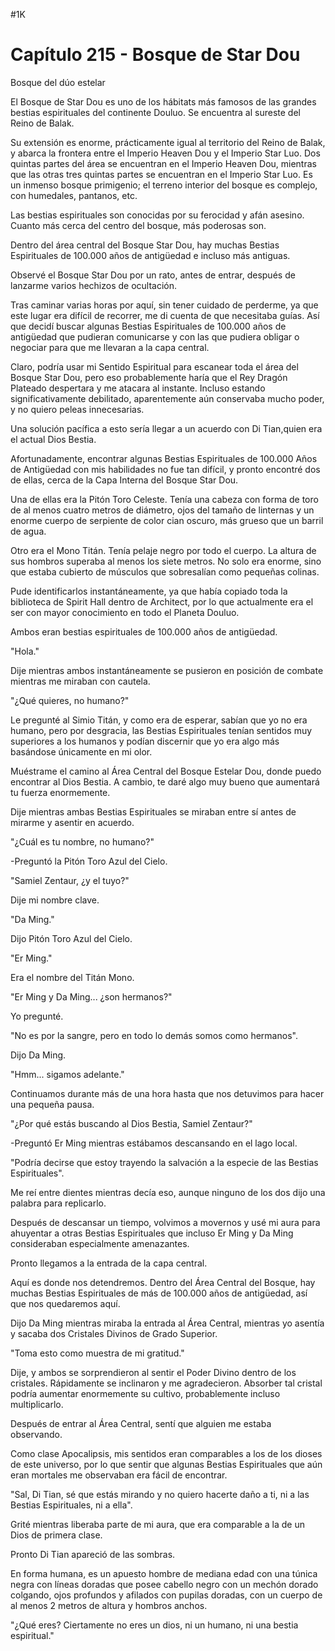 
#1K 

# Capítulo 215 - Bosque de Star Dou


Bosque del dúo estelar

El Bosque de Star Dou es uno de los hábitats más famosos de las grandes bestias espirituales del continente Douluo. Se encuentra al sureste del Reino de Balak.

Su extensión es enorme, prácticamente igual al territorio del Reino de Balak, y abarca la frontera entre el Imperio Heaven Dou y el Imperio Star Luo. Dos quintas partes del área se encuentran en el Imperio Heaven Dou, mientras que las otras tres quintas partes se encuentran en el Imperio Star Luo. Es un inmenso bosque primigenio; el terreno interior del bosque es complejo, con humedales, pantanos, etc.

Las bestias espirituales son conocidas por su ferocidad y afán asesino. Cuanto más cerca del centro del bosque, más poderosas son.

Dentro del área central del Bosque Star Dou, hay muchas Bestias Espirituales de 100.000 años de antigüedad e incluso más antiguas.

Observé el Bosque Star Dou por un rato, antes de entrar, después de lanzarme varios hechizos de ocultación.

Tras caminar varias horas por aquí, sin tener cuidado de perderme, ya que este lugar era difícil de recorrer, me di cuenta de que necesitaba guías. Así que decidí buscar algunas Bestias Espirituales de 100.000 años de antigüedad que pudieran comunicarse y con las que pudiera obligar o negociar para que me llevaran a la capa central.

Claro, podría usar mi Sentido Espiritual para escanear toda el área del Bosque Star Dou, pero eso probablemente haría que el Rey Dragón Plateado despertara y me atacara al instante. Incluso estando significativamente debilitado, aparentemente aún conservaba mucho poder, y no quiero peleas innecesarias.

Una solución pacífica a esto sería llegar a un acuerdo con Di Tian, ​​​​quien era el actual Dios Bestia.

Afortunadamente, encontrar algunas Bestias Espirituales de 100.000 Años de Antigüedad con mis habilidades no fue tan difícil, y pronto encontré dos de ellas, cerca de la Capa Interna del Bosque Star Dou.

Una de ellas era la Pitón Toro Celeste. Tenía una cabeza con forma de toro de al menos cuatro metros de diámetro, ojos del tamaño de linternas y un enorme cuerpo de serpiente de color cian oscuro, más grueso que un barril de agua.

Otro era el Mono Titán. Tenía pelaje negro por todo el cuerpo. La altura de sus hombros superaba al menos los siete metros. No solo era enorme, sino que estaba cubierto de músculos que sobresalían como pequeñas colinas.

Pude identificarlos instantáneamente, ya que había copiado toda la biblioteca de Spirit Hall dentro de Architect, por lo que actualmente era el ser con mayor conocimiento en todo el Planeta Douluo.

Ambos eran bestias espirituales de 100.000 años de antigüedad.

"Hola."

Dije mientras ambos instantáneamente se pusieron en posición de combate mientras me miraban con cautela.

"¿Qué quieres, no humano?"

Le pregunté al Simio Titán, y como era de esperar, sabían que yo no era humano, pero por desgracia, las Bestias Espirituales tenían sentidos muy superiores a los humanos y podían discernir que yo era algo más basándose únicamente en mi olor.

Muéstrame el camino al Área Central del Bosque Estelar Dou, donde puedo encontrar al Dios Bestia. A cambio, te daré algo muy bueno que aumentará tu fuerza enormemente.

Dije mientras ambas Bestias Espirituales se miraban entre sí antes de mirarme y asentir en acuerdo.

"¿Cuál es tu nombre, no humano?"

-Preguntó la Pitón Toro Azul del Cielo.

"Samiel Zentaur, ¿y el tuyo?"

Dije mi nombre clave.

"Da Ming."

Dijo Pitón Toro Azul del Cielo.

"Er Ming."

Era el nombre del Titán Mono.

"Er Ming y Da Ming... ¿son hermanos?"

Yo pregunté.

"No es por la sangre, pero en todo lo demás somos como hermanos".

Dijo Da Ming.

"Hmm... sigamos adelante."

Continuamos durante más de una hora hasta que nos detuvimos para hacer una pequeña pausa.

"¿Por qué estás buscando al Dios Bestia, Samiel Zentaur?"

-Preguntó Er Ming mientras estábamos descansando en el lago local.

"Podría decirse que estoy trayendo la salvación a la especie de las Bestias Espirituales".

Me reí entre dientes mientras decía eso, aunque ninguno de los dos dijo una palabra para replicarlo.

Después de descansar un tiempo, volvimos a movernos y usé mi aura para ahuyentar a otras Bestias Espirituales que incluso Er Ming y Da Ming consideraban especialmente amenazantes.

Pronto llegamos a la entrada de la capa central.

Aquí es donde nos detendremos. Dentro del Área Central del Bosque, hay muchas Bestias Espirituales de más de 100.000 años de antigüedad, así que nos quedaremos aquí.

Dijo Da Ming mientras miraba la entrada al Área Central, mientras yo asentía y sacaba dos Cristales Divinos de Grado Superior.

"Toma esto como muestra de mi gratitud."

Dije, y ambos se sorprendieron al sentir el Poder Divino dentro de los cristales. Rápidamente se inclinaron y me agradecieron. Absorber tal cristal podría aumentar enormemente su cultivo, probablemente incluso multiplicarlo.

Después de entrar al Área Central, sentí que alguien me estaba observando.

Como clase Apocalipsis, mis sentidos eran comparables a los de los dioses de este universo, por lo que sentir que algunas Bestias Espirituales que aún eran mortales me observaban era fácil de encontrar.

"Sal, Di Tian, ​​sé que estás mirando y no quiero hacerte daño a ti, ni a las Bestias Espirituales, ni a ella".

Grité mientras liberaba parte de mi aura, que era comparable a la de un Dios de primera clase.

Pronto Di Tian apareció de las sombras.

En forma humana, es un apuesto hombre de mediana edad con una túnica negra con líneas doradas que posee cabello negro con un mechón dorado colgando, ojos profundos y afilados con pupilas doradas, con un cuerpo de al menos 2 metros de altura y hombros anchos.

"¿Qué eres? Ciertamente no eres un dios, ni un humano, ni una bestia espiritual."